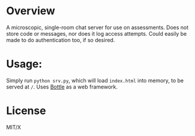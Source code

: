 # Overview

A microscopic, single-room chat server for use on assessments. Does not store code or messages, nor does it log access
attempts. Could easily be made to do authentication too, if so desired. 

# Usage:

Simply run `python srv.py`, which will load `index.html` into memory, to be served at `/`. Uses [Bottle](http://bottlepy.org) as
a web framework.

# License

MIT/X
